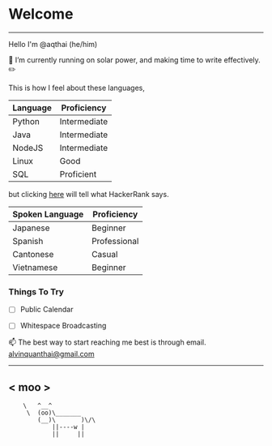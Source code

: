 # Welcome
---
Hello I'm @aqthai (he/him)

🌱 I’m currently running on solar power,
and making time to write effectively. ✏️

This is how I feel about these languages,

| Language | Proficiency |
| ----------- | ----------- |
| Python | Intermediate |
| Java | Intermediate |
| NodeJS | Intermediate |                   
| Linux | Good |
| SQL | Proficient |

but clicking [here](https://www.hackerrank.com/alvinquanthai) will tell what HackerRank says.

| Spoken Language | Proficiency |
| ----------- | ----------- |
| Japanese | Beginner |
| Spanish | Professional |
| Cantonese | Casual |
| Vietnamese | Beginner |

### Things To Try
- [ ] Public Calendar
- [ ] Whitespace Broadcasting


📫 The best way to start reaching me best is through email. alvinquanthai@gmail.com

 ______
< moo >
 ------
        \   ^__^
         \  (oo)\_______
            (__)\       )\/\
                ||----w |
                ||     ||

<!---
aqthai/aqthai is a ✨ special ✨ repository because its `README.md` (this file) appears on your GitHub profile.
You can click the Preview link to take a look at your changes.
--->
